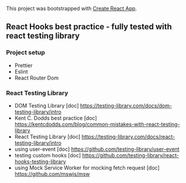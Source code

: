 This project was bootstrapped with [Create React App](https://github.com/facebook/create-react-app).

## React Hooks best practice - fully tested with react testing library

### Project setup

- Prettier
- Eslint
- React Router Dom

### React Testing Library

- DOM Testing Library [doc] https://testing-library.com/docs/dom-testing-library/intro
- Kent C. Dodds best practice [doc] https://kentcdodds.com/blog/common-mistakes-with-react-testing-library
- React Testing Library [doc] https://testing-library.com/docs/react-testing-library/intro
- using user-event [doc] https://github.com/testing-library/user-event
- testing custom hooks [doc] https://github.com/testing-library/react-hooks-testing-library
- using Mock Service Worker for mocking fetch request [doc] https://github.com/mswjs/msw
